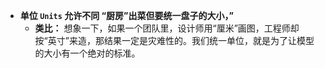 
- **单位 `Units`  允许不同 “厨房”出菜但要统一盘子的大小，”**
    - **类比：** 想象一下，如果一个团队里，设计师用“厘米”画图，工程师却按“英寸”来造，那结果一定是灾难性的。我们统一单位，就是为了让模型的大小有一个绝对的标准。



